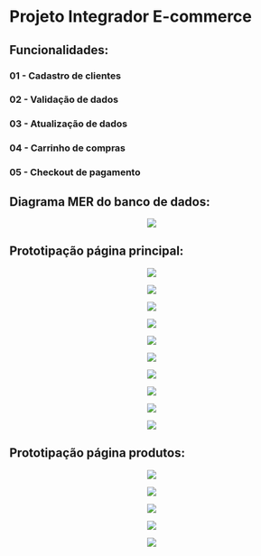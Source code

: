 # Projeto Integrador E-commerce

## Funcionalidades:

### 01 - Cadastro de clientes
### 02 - Validação de dados
### 03 - Atualização de dados
### 04 - Carrinho de compras
### 05 - Checkout de pagamento

## Diagrama MER do banco de dados:

<p align='center'> <img src='https://raw.githubusercontent.com/juansouzamd/e-commerce/main/src/main/webapp/assets/img/readme/MER%20Banco%20de%20dados.png'/></p>

## Prototipação página principal:

<p align='center'> <img src='https://raw.githubusercontent.com/juansouzamd/e-commerce/main/src/main/webapp/assets/img/readme/pagina-principal01.png'/></p>

<p align='center'> <img src='https://raw.githubusercontent.com/juansouzamd/e-commerce/main/src/main/webapp/assets/img/readme/pagina-principal02.png'/></p>

<p align='center'> <img src='https://raw.githubusercontent.com/juansouzamd/e-commerce/main/src/main/webapp/assets/img/readme/pagina-principal03.png'/></p>

<p align='center'> <img src='https://raw.githubusercontent.com/juansouzamd/e-commerce/main/src/main/webapp/assets/img/readme/pagina-principal04.png'/></p>

<p align='center'> <img src='https://raw.githubusercontent.com/juansouzamd/e-commerce/main/src/main/webapp/assets/img/readme/pagina-principal05.png'/></p>

<p align='center'> <img src='https://raw.githubusercontent.com/juansouzamd/e-commerce/main/src/main/webapp/assets/img/readme/pagina-principal06.png'/></p>

<p align='center'> <img src='https://raw.githubusercontent.com/juansouzamd/e-commerce/main/src/main/webapp/assets/img/readme/pagina-principal07.png'/></p>

<p align='center'> <img src='https://raw.githubusercontent.com/juansouzamd/e-commerce/main/src/main/webapp/assets/img/readme/pagina-principal08.png'/></p>

<p align='center'> <img src='https://raw.githubusercontent.com/juansouzamd/e-commerce/main/src/main/webapp/assets/img/readme/pagina-principal09.png'/></p>

<p align='center'> <img src='https://raw.githubusercontent.com/juansouzamd/e-commerce/main/src/main/webapp/assets/img/readme/pagina-principal10.png'/></p>

## Prototipação página produtos:

<p align='center'> <img src='https://raw.githubusercontent.com/juansouzamd/e-commerce/main/src/main/webapp/assets/img/readme/pagina-produto01.png'/></p>

<p align='center'> <img src='https://raw.githubusercontent.com/juansouzamd/e-commerce/main/src/main/webapp/assets/img/readme/pagina-produto02.png'/></p>

<p align='center'> <img src='https://raw.githubusercontent.com/juansouzamd/e-commerce/main/src/main/webapp/assets/img/readme/pagina-produto03.png'/></p>

<p align='center'> <img src='https://raw.githubusercontent.com/juansouzamd/e-commerce/main/src/main/webapp/assets/img/readme/pagina-produto04.png'/></p>

<p align='center'> <img src='https://raw.githubusercontent.com/juansouzamd/e-commerce/main/src/main/webapp/assets/img/readme/pagina-produto05.png'/></p>